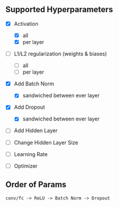 ## Supported Hyperparameters

- [x] Activation
    - [x] all
    - [x] per layer
- [ ] L1/L2 regularization (weights & biases)
    - [ ] all
    - [ ] per layer
- [x] Add Batch Norm
    - [x] sandwiched between ever layer
- [x] Add Dropout
    - [x] sandwiched between ever layer
- [ ] Add Hidden Layer
- [ ] Change Hidden Layer Size
- [ ] Learning Rate
- [ ] Optimizer


## Order of Params

`conv/fc -> ReLU -> Batch Norm -> Dropout`